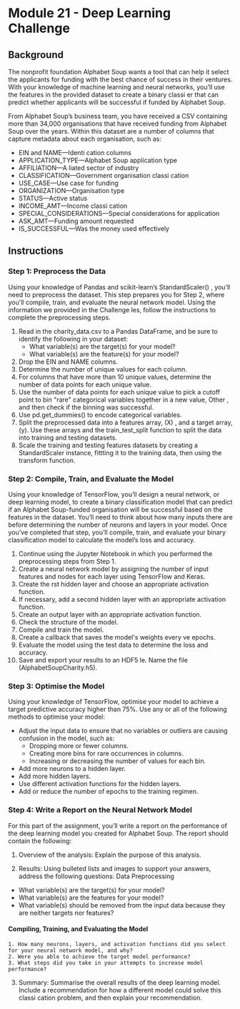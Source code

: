 # Module 21 - Deep Learning Challenge

## Background
The nonprofit foundation Alphabet Soup wants a tool that can help it select the applicants for funding with the best chance of success in their ventures. With your knowledge of machine learning and neural networks, you’ll use the features in the provided dataset to create a binary classi er that can predict whether applicants will be successful if funded by Alphabet Soup.

From Alphabet Soup’s business team, you have received a CSV containing more than 34,000 organisations that have received funding from Alphabet Soup over the years. Within this dataset are a number of columns that capture metadata about each organisation, such as:

* EIN and NAME—Identi cation columns
* APPLICATION_TYPE—Alphabet Soup application type
* AFFILIATION—A liated sector of industry
* CLASSIFICATION—Government organisation classi cation
* USE_CASE—Use case for funding
* ORGANIZATION—Organisation type
* STATUS—Active status
* INCOME_AMT—Income classi cation
* SPECIAL_CONSIDERATIONS—Special considerations for application
* ASK_AMT—Funding amount requested
* IS_SUCCESSFUL—Was the money used effectively

## Instructions

### Step 1: Preprocess the Data

Using your knowledge of Pandas and scikit-learn’s  StandardScaler() , you’ll need to preprocess the dataset. This step prepares you for Step 2, where you'll compile, train, and evaluate the neural network model.
Using the information we provided in the Challenge  les, follow the instructions to complete the preprocessing steps.

1. Read in the  charity_data.csv  to a Pandas DataFrame, and be sure to identify the following in your dataset:
    - What variable(s) are the target(s) for your model?
    - What variable(s) are the feature(s) for your model?
2. Drop the  EIN  and  NAME  columns.
3. Determine the number of unique values for each column.
4. For columns that have more than 10 unique values, determine the number of data points for each unique value.
5. Use the number of data points for each unique value to pick a cutoff point to bin "rare" categorical variables together in a new value,  Other , and then check if the binning was successful.
6. Use pd.get_dummies() to encode categorical variables.
7. Split the preprocessed data into a features array, (X) , and a target array, (y). Use these arrays and the train_test_split  function to split the data into training and testing datasets.
8. Scale the training and testing features datasets by creating a StandardScaler instance, fittting it to the training data, then using the transform function.

### Step 2: Compile, Train, and Evaluate the Model

Using your knowledge of TensorFlow, you’ll design a neural network, or deep learning model, to create a binary classification model that can predict if an Alphabet Soup-funded organisation will be successful based on the features in the dataset. You’ll need to think about how many inputs there are before determining the number of neurons and layers in your model. Once you’ve completed that step, you’ll compile, train, and evaluate your binary classification model to calculate the model’s loss and accuracy.

1. Continue using the Jupyter Notebook in which you performed the preprocessing steps from Step 1.
2. Create a neural network model by assigning the number of input features and nodes for each layer using TensorFlow and Keras.
3. Create the  rst hidden layer and choose an appropriate activation function.
4. If necessary, add a second hidden layer with an appropriate activation function.
5. Create an output layer with an appropriate activation function.
6. Check the structure of the model.
7. Compile and train the model.
8. Create a callback that saves the model's weights every  ve epochs.
9. Evaluate the model using the test data to determine the loss and accuracy.
10. Save and export your results to an HDF5  le. Name the file (AlphabetSoupCharity.h5).

### Step 3: Optimise the Model

Using your knowledge of TensorFlow, optimise your model to achieve a target predictive accuracy higher than 75%.
Use any or all of the following methods to optimise your model:
- Adjust the input data to ensure that no variables or outliers are causing confusion in the model, such as:
    * Dropping more or fewer columns.
    * Creating more bins for rare occurrences in columns.
    * Increasing or decreasing the number of values for each bin.
- Add more neurons to a hidden layer.
- Add more hidden layers.
- Use different activation functions for the hidden layers.
- Add or reduce the number of epochs to the training regimen.


### Step 4: Write a Report on the Neural Network Model

For this part of the assignment, you’ll write a report on the performance of the deep learning model you created for Alphabet Soup.
The report should contain the following:

1. Overview of the analysis: Explain the purpose of this analysis.

2. Results: Using bulleted lists and images to support your answers, address the following questions:
Data Preprocessing
- What variable(s) are the target(s) for your model?
- What variable(s) are the features for your model?
- What variable(s) should be removed from the input data because they are neither targets nor features?

#### Compiling, Training, and Evaluating the Model
    1. How many neurons, layers, and activation functions did you select for your neural network model, and why?
    2. Were you able to achieve the target model performance?
    3. What steps did you take in your attempts to increase model performance?


3. Summary: Summarise the overall results of the deep learning model. Include a recommendation for how a different model could solve this classi cation problem, and then explain your recommendation.

